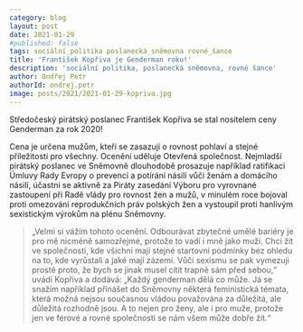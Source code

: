```yaml
---
category: blog
layout: post
date: 2021-01-29
#published: false
tags: sociální_politika poslanecká_sněmovna rovné_šance
title: 'František Kopřiva je Genderman roku!'
description: 'sociální politika, poslanecká sněmovna, rovné šance'
author: Ondřej Petr
authorId: ondrej.petr
image: posts/2021/2021-01-29-kopriva.jpg
---
```


Středočeský pirátský poslanec František Kopřiva se stal nositelem ceny Genderman za rok 2020!

Cena je určena mužům, kteří se zasazují o rovnost pohlaví a stejné příležitosti pro všechny. Ocenění uděluje Otevřená společnost. Nejmladší pirátský poslanec ve Sněmovně dlouhodobě prosazuje například ratifikaci Úmluvy Rady Evropy o prevenci a potírání násilí vůči ženám a domácího násilí, účastní se aktivně za Piráty zasedání Výboru pro vyrovnané zastoupení při Radě vlády pro rovnost žen a mužů, v minulém roce bojoval proti omezování reprodukčních práv polských žen a vystoupil proti hanlivým sexistickým výrokům na plénu Sněmovny.

> „Velmi si vážím tohoto ocenění. Odbourávat zbytečné umělé bariéry je pro mě nicméně samozřejmé, protože to vadí i mně jako muži. Chci žít ve společnosti, kde všichni mají stejné startovní podmínky bez ohledu na to, kde vyrůstali a jaké mají zázemí. Vůči sexismu se pak vymezuji prostě proto, že bych se jinak musel cítit trapně sám před sebou,“ uvádí Kopřiva a dodává: „Každý genderman dělá co může. Já se snažím například přinášet do Sněmovny některá feministická témata, která možná nejsou současnou vládou považována za důležitá, ale důležitá rozhodně jsou. A to nejen pro ženy, ale i pro muže, protože jen ve férové a rovné společnosti se nám všem může dobře žít.“
